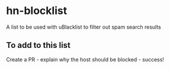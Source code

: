 # hn-blocklist

A list to be used with uBlacklist to filter out spam search results

## To add to this list

Create a PR - explain why the host should be blocked - success!

